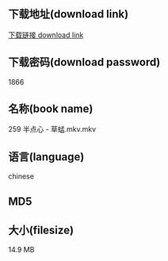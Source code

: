 ## 下载地址(download link)
[下载链接 download link](https://tutu365.netlify.app/?s=259+%E5%8D%8A%E7%82%B9%E5%BF%83+-+%E8%8D%89%E8%9C%A2.mkv)

## 下载密码(download password)
1866

## 名称(book name)
259 半点心 - 草蜢.mkv.mkv

## 语言(language)
chinese

## MD5


## 大小(filesize)
14.9 MB
